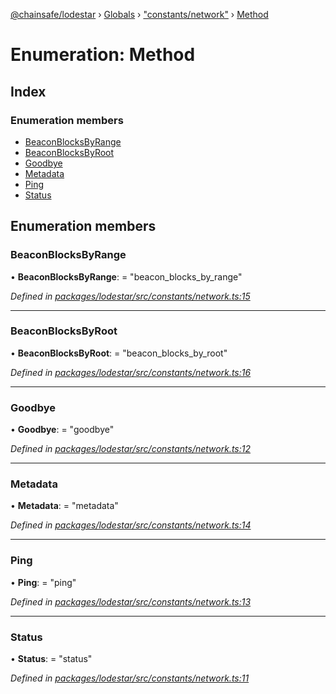 [@chainsafe/lodestar](../README.md) › [Globals](../globals.md) › ["constants/network"](../modules/_constants_network_.md) › [Method](_constants_network_.method.md)

# Enumeration: Method

## Index

### Enumeration members

* [BeaconBlocksByRange](_constants_network_.method.md#beaconblocksbyrange)
* [BeaconBlocksByRoot](_constants_network_.method.md#beaconblocksbyroot)
* [Goodbye](_constants_network_.method.md#goodbye)
* [Metadata](_constants_network_.method.md#metadata)
* [Ping](_constants_network_.method.md#ping)
* [Status](_constants_network_.method.md#status)

## Enumeration members

###  BeaconBlocksByRange

• **BeaconBlocksByRange**: = "beacon_blocks_by_range"

*Defined in [packages/lodestar/src/constants/network.ts:15](https://github.com/ChainSafe/lodestar/blob/f536e8f/packages/lodestar/src/constants/network.ts#L15)*

___

###  BeaconBlocksByRoot

• **BeaconBlocksByRoot**: = "beacon_blocks_by_root"

*Defined in [packages/lodestar/src/constants/network.ts:16](https://github.com/ChainSafe/lodestar/blob/f536e8f/packages/lodestar/src/constants/network.ts#L16)*

___

###  Goodbye

• **Goodbye**: = "goodbye"

*Defined in [packages/lodestar/src/constants/network.ts:12](https://github.com/ChainSafe/lodestar/blob/f536e8f/packages/lodestar/src/constants/network.ts#L12)*

___

###  Metadata

• **Metadata**: = "metadata"

*Defined in [packages/lodestar/src/constants/network.ts:14](https://github.com/ChainSafe/lodestar/blob/f536e8f/packages/lodestar/src/constants/network.ts#L14)*

___

###  Ping

• **Ping**: = "ping"

*Defined in [packages/lodestar/src/constants/network.ts:13](https://github.com/ChainSafe/lodestar/blob/f536e8f/packages/lodestar/src/constants/network.ts#L13)*

___

###  Status

• **Status**: = "status"

*Defined in [packages/lodestar/src/constants/network.ts:11](https://github.com/ChainSafe/lodestar/blob/f536e8f/packages/lodestar/src/constants/network.ts#L11)*
